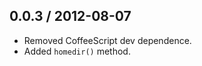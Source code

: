 0.0.3 / 2012-08-07
------------------
* Removed CoffeeScript dev dependence.
* Added `homedir()` method.